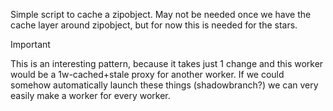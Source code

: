 Simple script to cache a zipobject. May not be needed once we have the cache layer around zipobject, but for now this is needed for the stars.

> [!IMPORTANT]
> This is an interesting pattern, because it takes just 1 change and this worker would be a 1w-cached+stale proxy for another worker. If we could somehow automatically launch these things (shadowbranch?) we can very easily make a worker for every worker.

